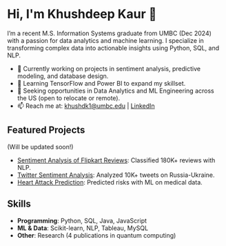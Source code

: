 # Hi, I'm Khushdeep Kaur 👋

I’m a recent M.S. Information Systems graduate from UMBC (Dec 2024) with a passion for data analytics and machine learning. I specialize in transforming complex data into actionable insights using Python, SQL, and NLP.

- 🔭 Currently working on projects in sentiment analysis, predictive modeling, and database design.
- 🌱 Learning TensorFlow and Power BI to expand my skillset.
- 💼 Seeking opportunities in Data Analytics and ML Engineering across the US (open to relocate or remote).
- 📫 Reach me at: khushdk1@umbc.edu | [LinkedIn](https://www.linkedin.com/in/khushdeep-kaur-611623239/)

## Featured Projects
(Will be updated soon!)
- [Sentiment Analysis of Flipkart Reviews]([repo-url]): Classified 180K+ reviews with NLP.
- [Twitter Sentiment Analysis]([repo-url]): Analyzed 10K+ tweets on Russia-Ukraine.
- [Heart Attack Prediction]([repo-url]): Predicted risks with ML on medical data.

## Skills
- **Programming**: Python, SQL, Java, JavaScript
- **ML & Data**: Scikit-learn, NLP, Tableau, MySQL
- **Other**: Research (4 publications in quantum computing)
